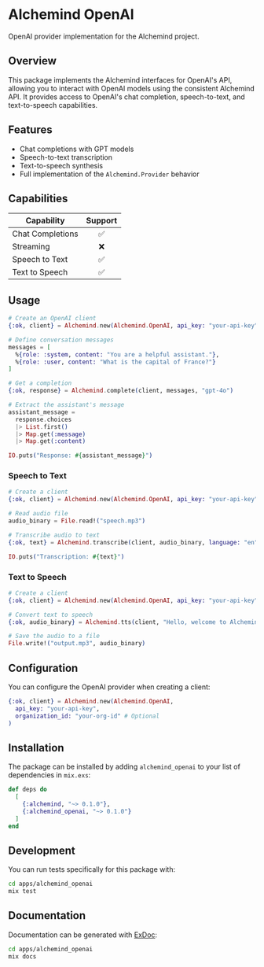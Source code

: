 # Alchemind OpenAI

OpenAI provider implementation for the Alchemind project.

## Overview

This package implements the Alchemind interfaces for OpenAI's API, allowing you to interact with OpenAI models using the consistent Alchemind API. It provides access to OpenAI's chat completion, speech-to-text, and text-to-speech capabilities.

## Features

- Chat completions with GPT models
- Speech-to-text transcription
- Text-to-speech synthesis
- Full implementation of the `Alchemind.Provider` behavior

## Capabilities

| Capability | Support |
|------------|:-------:|
| Chat Completions | ✅ |
| Streaming | ❌ |
| Speech to Text | ✅ |
| Text to Speech | ✅ |

## Usage

```elixir
# Create an OpenAI client
{:ok, client} = Alchemind.new(Alchemind.OpenAI, api_key: "your-api-key")

# Define conversation messages
messages = [
  %{role: :system, content: "You are a helpful assistant."},
  %{role: :user, content: "What is the capital of France?"}
]

# Get a completion
{:ok, response} = Alchemind.complete(client, messages, "gpt-4o")

# Extract the assistant's message
assistant_message = 
  response.choices
  |> List.first()
  |> Map.get(:message)
  |> Map.get(:content)

IO.puts("Response: #{assistant_message}")
```

### Speech to Text

```elixir
# Create a client
{:ok, client} = Alchemind.new(Alchemind.OpenAI, api_key: "your-api-key")

# Read audio file
audio_binary = File.read!("speech.mp3")

# Transcribe audio to text
{:ok, text} = Alchemind.transcribe(client, audio_binary, language: "en")

IO.puts("Transcription: #{text}")
```

### Text to Speech

```elixir
# Create a client
{:ok, client} = Alchemind.new(Alchemind.OpenAI, api_key: "your-api-key")

# Convert text to speech
{:ok, audio_binary} = Alchemind.tts(client, "Hello, welcome to Alchemind!", voice: "nova")

# Save the audio to a file
File.write!("output.mp3", audio_binary)
```

## Configuration

You can configure the OpenAI provider when creating a client:

```elixir
{:ok, client} = Alchemind.new(Alchemind.OpenAI, 
  api_key: "your-api-key",
  organization_id: "your-org-id" # Optional
)
```

## Installation

The package can be installed by adding `alchemind_openai` to your list of dependencies in `mix.exs`:

```elixir
def deps do
  [
    {:alchemind, "~> 0.1.0"},
    {:alchemind_openai, "~> 0.1.0"}
  ]
end
```

## Development

You can run tests specifically for this package with:

```bash
cd apps/alchemind_openai
mix test
```

## Documentation

Documentation can be generated with [ExDoc](https://github.com/elixir-lang/ex_doc):

```bash
cd apps/alchemind_openai
mix docs
``` 